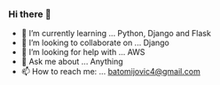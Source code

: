### Hi there 👋

- 🌱 I’m currently learning ... Python, Django and Flask
- 👯 I’m looking to collaborate on ... Django
- 🤔 I’m looking for help with ... AWS 
- 💬 Ask me about ... Anything
- 📫 How to reach me: ... batomijovic4@gmail.com
